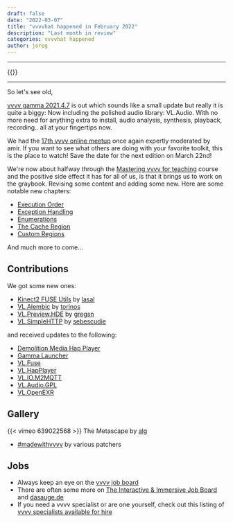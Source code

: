 ```yaml
---
draft: false
date: "2022-03-07"
title: "vvvvhat happened in February 2022"
description: "Last month in review"
categories: vvvvhat happened
author: joreg
---
```


---

{{<previousInCategory text="Previously on vvvv:">}}

---

So let's see old,

[vvvv gamma 2021.4.7](https://thegraybook.vvvv.org/changelog/2021.4.html) is out which sounds like a small update but really it is quite a biggy: Now including the polished audio library: VL.Audio. With no more need for anything extra to install, audio analysis, synthesis, playback, recording.. all at your fingertips now.

We had the [17th vvvv online meetup](https://youtu.be/sKm-uFDP0EA) once again expertly moderated by amir. If you want to see what others are doing with your favorite toolkit, this is the place to watch! Save the date for the next edition on March 22nd!

We're now about halfway through the [Mastering vvvv for teaching](https://thenodeinstitute.org/mastering-vvvv-for-teaching/) course and the positive side effect it has for all of us, is that it brings us to work on the graybook. Revising some content and adding some new. Here are some notable new chapters:
* [Execution Order](https://thegraybook.vvvv.org/reference/language/execution-order.html)
* [Exception Handling](https://thegraybook.vvvv.org/reference/language/exception-handling.html)
* [Enumerations](https://thegraybook.vvvv.org/reference/language/enumerations.html)
* [The Cache Region](https://thegraybook.vvvv.org/reference/language/cache.html)
* [Custom Regions](https://thegraybook.vvvv.org/reference/extending/custom-regions.html)
  
And much more to come...

## Contributions
We got some new ones:
* [Kinect2 FUSE Utils](https://vvvv.org/contribution/kinect2-fuse-utils) by [lasal](https://vvvv.org/users/lasal)
* [VL.Alembic](https://www.nuget.org/packages/VL.Alembic) by [torinos](https://vvvv.org/users/torinos)
* [VL.Preview.HDE](https://www.nuget.org/packages/VL.Preview.HDE) by [gregsn](https://vvvv.org/users/gregsn)
* [VL.SimpleHTTP](https://www.nuget.org/packages/VL.SimpleHTTP) by [sebescudie](https://vvvv.org/users/sebescudie)

and received updates to the following:
* [Demolition Media Hap Player](https://vvvv.org/contribution/demolition-media-hap-player)
* [Gamma Launcher](https://vvvv.org/contribution/gamma-launcher)
* [VL.Fuse](https://www.nuget.org/packages/VL.Fuse)
* [VL.HapPlayer](https://www.nuget.org/packages/VL.HapPlayer)
* [VL.IO.M2MQTT](https://www.nuget.org/packages/VL.IO.M2MQTT)
* [VL.Audio.GPL](https://www.nuget.org/packages/VL.Audio.GPL)
* [VL.OpenEXR](https://www.nuget.org/packages/VL.OpenEXR)

## Gallery
{{< vimeo 639022568 >}}
The Metascape by [alg](https://vvvv.org/users/alg)

* [#madewithvvvv](https://www.picuki.com/tag/madewithvvvv|) by various patchers

## Jobs

- Always keep an eye on the [vvvv job board](https://discourse.vvvv.org/c/jobs)
- There are often some more on [The Interactive & Immersive Job Board](https://jobs.interactiveimmersive.io/jobs-2/?s=vvvv&post_type=job_listing) and [dasauge.de](https://dasauge.de/sta/Vvvv/)
- If you need a vvvv specialist or are one yourself, check out this listing of [vvvv specialists available for hire](https://vvvv.org/documentation/vvvv-specialists-available-for-hire)